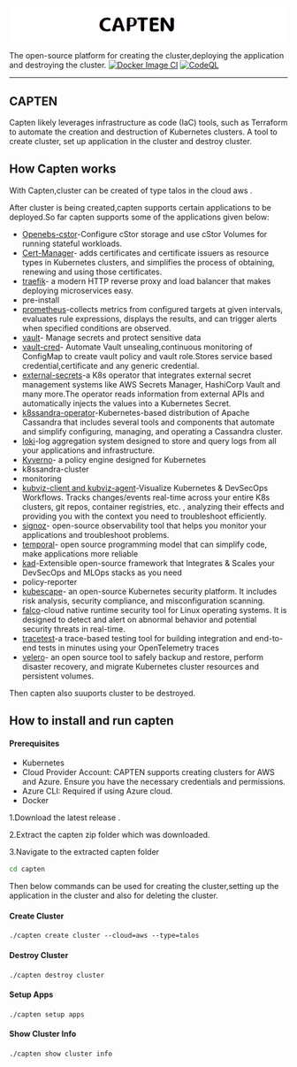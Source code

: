 ![CAPTEN](.readme_assets/captenlogo.png)

The open-source platform for creating the cluster,deploying the application and destroying the cluster.
[![Docker Image CI](https://github.com/intelops/capten/actions/workflows/cli_release.yaml/badge.svg)](https://github.com/intelops/capten/actions/workflows/cli_release.yaml)
[![CodeQL](https://github.com/intelops/capten/actions/workflows/github-code-scanning/codeql/badge.svg)](https://github.com/intelops/capten/actions/workflows/github-code-scanning/codeql)


<hr>

## CAPTEN
Capten likely leverages infrastructure as code (IaC) tools, such as Terraform to automate the creation and destruction of Kubernetes clusters.
A tool to create cluster, set up application in the cluster and destroy cluster.

## How Capten works

With Capten,cluster can be created of type talos in the cloud aws .

After cluster is being created,capten supports certain applications to be deployed.So far capten supports some of the applications given below: 

* [Openebs-cstor](https://openebs.io/docs/user-guides/cstor)-Configure cStor storage and use cStor Volumes for running stateful workloads.
* [Cert-Manager](https://github.com/cert-manager/cert-manager#cert-manager)- adds certificates and certificate issuers as resource types in Kubernetes clusters, and simplifies the process of obtaining, renewing and using those certificates.
* [traefik](https://traefik.io/traefik/)- a modern HTTP reverse proxy and load balancer that makes deploying microservices easy.
* pre-install
* [prometheus](https://prometheus.io/)-collects metrics from configured targets at given intervals, evaluates rule expressions, displays the results, and can trigger alerts when specified conditions are observed.
* [vault](https://www.vaultproject.io/)- Manage secrets and protect sensitive data
* [vault-cred](https://github.com/intelops/vault-cred)- Automate Vault unsealing,continuous monitoring of ConfigMap to create vault policy and vault role.Stores service based credential,certificate and any generic credential.
* [external-secrets](https://github.com/external-secrets/external-secrets)-a K8s operator that integrates external secret management systems like AWS Secrets Manager, HashiCorp Vault and many more.The operator reads information from external APIs and automatically injects the values into a Kubernetes Secret.
* [k8ssandra-operator](https://docs.k8ssandra.io/components/k8ssandra-operator/)-Kubernetes-based distribution of Apache Cassandra that includes several tools and components that automate and simplify configuring, managing, and operating a Cassandra cluster.
* [loki](https://grafana.com/oss/loki/)-log aggregation system designed to store and query logs from all your applications and infrastructure.
* [Kyverno](https://kyverno.io/)- a policy engine designed for Kubernetes
* k8ssandra-cluster
* monitoring
* [kubviz-client and kubviz-agent](https://github.com/intelops/kubviz)-Visualize Kubernetes & DevSecOps Workflows. Tracks changes/events real-time across your entire K8s clusters, git repos, container registries, etc. , analyzing their effects and providing you with the context you need to troubleshoot efficiently.
* [signoz](https://signoz.io/)- open-source observability tool that helps you monitor your applications and troubleshoot problems.
* [temporal](https://temporal.io/)- open source programming model that can simplify code, make applications more reliable
* [kad](https://github.com/kube-tarian/kad)-Extensible open-source framework that Integrates & Scales your DevSecOps and MLOps stacks as you need
* policy-reporter
* [kubescape](https://www.armosec.io/kubescape/)- an open-source Kubernetes security platform. It includes risk analysis, security compliance, and misconfiguration scanning.  
* [falco](https://falco.org/)-cloud native runtime security tool for Linux operating systems. It is designed to detect and alert on abnormal behavior and potential security threats in real-time.
* [tracetest](https://tracetest.io/)-a trace-based testing tool for building integration and end-to-end tests in minutes using your OpenTelemetry traces
* [velero](https://velero.io/)- an open source tool to safely backup and restore, perform disaster recovery, and migrate Kubernetes cluster resources and persistent volumes.

Then capten also suuports cluster to be destroyed.

## How to install and run capten

#### Prerequisites
* Kubernetes
* Cloud Provider Account: CAPTEN supports creating clusters for AWS and Azure. Ensure you have the necessary credentials and permissions.
* Azure CLI: Required if using Azure cloud.
* Docker


1.Download the latest release .

2.Extract the capten zip folder which was downloaded.

3.Navigate to the extracted capten folder
```bash
cd capten
```
Then below commands can be used for creating the cluster,setting up the application in the cluster and also for deleting the cluster.
#### Create Cluster
```
./capten create cluster --cloud=aws --type=talos
```

#### Destroy Cluster
```
./capten destroy cluster
```

#### Setup Apps
```
./capten setup apps
```
#### Show Cluster Info
```
./capten show cluster info
```
